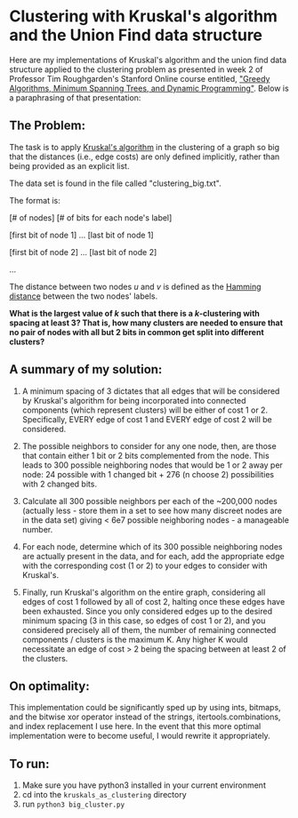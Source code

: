# Clustering with Kruskal's algorithm and the Union Find data structure
Here are my implementations of Kruskal's algorithm and the union find data structure applied to the clustering problem as presented in week 2 of Professor Tim Roughgarden's Stanford Online course entitled, ["Greedy Algorithms, Minimum Spanning Trees, and Dynamic Programming"](https://www.coursera.org/learn/algorithms-greedy/exam/bBxNY/programming-assignment-2). Below is a paraphrasing of that presentation:

## The Problem:

The task is to apply [Kruskal's algorithm](https://en.wikipedia.org/wiki/Kruskal%27s_algorithm) in the clustering of a graph so big that the distances (i.e., edge costs) are only defined implicitly, rather than being provided as an explicit list.

The data set is found in the file called "clustering_big.txt".

The format is:

[# of nodes] [# of bits for each node's label]

[first bit of node 1] ... [last bit of node 1]

[first bit of node 2] ... [last bit of node 2]

...

The distance between two nodes *u* and *v* is defined as the [Hamming distance](https://en.wikipedia.org/wiki/Hamming_distance) between the two nodes' labels.

**What is the largest value of *k* such that there is a *k*-clustering with spacing at least 3?  That is, how many clusters are needed to ensure that no pair of nodes with all but 2 bits in common get split into different clusters?**

## A summary of my solution:
1. A minimum spacing of 3 dictates that all edges that will be considered by Kruskal's algorithm for being incorporated into connected components (which represent clusters) will be either of cost 1 or 2. Specifically, EVERY edge of cost 1 and EVERY edge of cost 2 will be considered.

1. The possible neighbors to consider for any one node, then, are those that contain either 1 bit or 2 bits complemented from the node. This leads to 300 possible neighboring nodes that would be 1 or 2 away per node: 24 possible with 1 changed bit + 276 (n choose 2) possibilities with 2 changed bits.

1. Calculate all 300 possible neighbors per each of the ~200,000 nodes (actually less - store them in a set to see how many discreet nodes are in the data set) giving < 6e7 possible neighboring nodes - a manageable number.

1. For each node, determine which of its 300 possible neighboring nodes are actually present in the data, and for each, add the appropriate edge with the corresponding cost (1 or 2) to your edges to consider with Kruskal's.

1. Finally, run Kruskal's algorithm on the entire graph, considering all edges of cost 1 followed by all of cost 2, halting once these edges have been exhausted. Since you only considered edges up to the desired minimum spacing (3 in this case, so edges of cost 1 or 2), and you considered precisely all of them, the number of remaining connected components / clusters is the maximum K. Any higher K would necessitate an edge of cost > 2 being the spacing between at least 2 of the clusters.


## On optimality:
This implementation could be significantly sped up by using ints, bitmaps, and the bitwise xor operator instead
of the strings, itertools.combinations, and index replacement I use here. In the event that this more optimal implementation were to become useful, I would rewrite it appropriately.

## To run: ##
1. Make sure you have python3 installed in your current environment
2. cd into the `kruskals_as_clustering` directory
3. run `python3 big_cluster.py`
